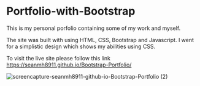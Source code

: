 # Portfolio-with-Bootstrap

This is my personal porfolio containing some of my work and myself.

The site was built with using HTML, CSS, Bootstrap and Javascript. I went for a simplistic design which shows my abilities using CSS. 

To visit the live site please follow this link https://seanmh8911.github.io/Bootstrap-Portfolio/



![screencapture-seanmh8911-github-io-Bootstrap-Portfolio (2)](https://user-images.githubusercontent.com/55624526/210443638-93a08968-3c0c-4407-a33e-0880d6ca0b33.png)
